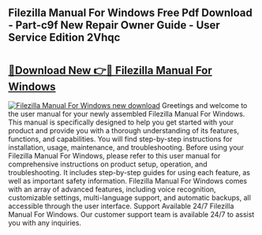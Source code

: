 ## Filezilla Manual For Windows Free Pdf Download - Part-c9f New Repair Owner Guide - User Service Edition 2Vhqc

# <h2><a href="http://bc43542.oget.top/?id=Filezilla+Manual+For+Windows">🔗Download New 👉🔴 Filezilla Manual For Windows</a></h2>

[![Filezilla Manual For Windows new download](https://i.imgur.com/5g1atiW.png)](http://bc43542.oget.top/?id=Filezilla+Manual+For+Windows)
Greetings and welcome to the user manual for your newly assembled Filezilla Manual For Windows. This manual is specifically designed to help you get started with your product and provide you with a thorough understanding of its features, functions, and capabilities. You will find step-by-step instructions for installation, usage, maintenance, and troubleshooting. Before using your Filezilla Manual For Windows, please refer to this user manual for comprehensive instructions on product setup, operation, and troubleshooting. It includes step-by-step guides for using each feature, as well as important safety information. Filezilla Manual For Windows comes with an array of advanced features, including voice recognition, customizable settings, multi-language support, and automatic backups, all accessible through the user interface. Support Available 24/7 Filezilla Manual For Windows. Our customer support team is available 24/7 to assist you with any inquiries.
